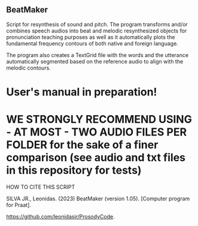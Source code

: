 ## BeatMaker

Script for resynthesis of sound and pitch. The program transforms and/or combines speech audios into beat 
and melodic resynthesized objects for pronunciation teaching purposes as well as it automatically plots the fundamental frequency contours of both native and foreign language.

The program also creates a TextGrid file with the words and the utterance automatically segmented based on the reference audio to align with the melodic contours.

# User's manual in preparation!

# WE STRONGLY RECOMMEND USING - AT MOST - TWO AUDIO FILES PER FOLDER for the sake of a finer comparison (see audio and txt files in this repository for tests)

HOW TO CITE THIS SCRIPT

SILVA JR., Leonidas. (2023) BeatMaker (version 1.05). [Computer program for Praat].

https://github.com/leonidasjr/ProsodyCode.
